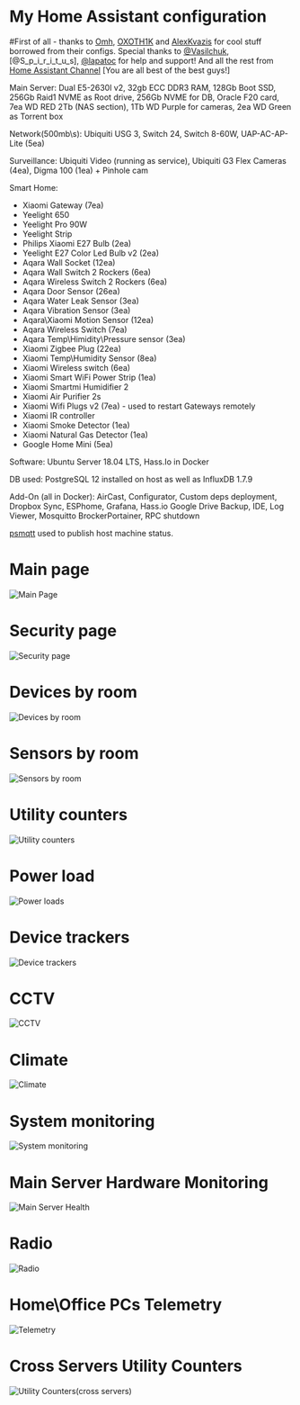 # My Home Assistant configuration


#First of all - thanks to [Omh](https://github.com/omhy/ha), [OXOTH1K](https://github.com/OXOTH1K/homeassistant) and [AlexKvazis](https://github.com/kvazis/homeassistant) for cool stuff borrowed from their configs. Special thanks to [@Vasilchuk](https://github.com/Anonym-tsk), [@S_p_i_r_i_t_u_s], [@lapatoc](https://github.com/bastshoes) for help and support! 
And all the rest from [Home Assistant Channel](https://t.me/homassistant) [You are all best of the best guys!]


Main Server: Dual E5-2630l v2, 32gb ECC DDR3 RAM, 128Gb Boot SSD, 256Gb Raid1 NVME as Root drive, 256Gb NVME for DB, Oracle F20 card, 7ea WD RED 2Tb (NAS section), 1Tb WD Purple for cameras, 2ea WD Green as Torrent box
 
Network(500mb\s): Ubiquiti USG 3, Switch 24, Switch 8-60W, UAP-AC-AP-Lite (5ea)
  
Surveillance: Ubiquiti Video (running as service), Ubiquiti G3 Flex Cameras (4ea), Digma 100 (1ea) + Pinhole cam

  Smart Home: 
- Xiaomi Gateway (7ea)
- Yeelight 650
- Yeelight Pro 90W
- Yeelight Strip
- Philips Xiaomi E27 Bulb (2ea)
- Yeelight E27 Color Led Bulb v2 (2ea)
- Aqara Wall Socket (12ea)
- Aqara Wall Switch 2 Rockers (6ea)
- Aqara Wireless Switch 2 Rockers (6ea)
- Aqara Door Sensor (26ea)
- Aqara Water Leak Sensor (3ea)
- Aqara Vibration Sensor (3ea)
- Aqara\Xiaomi Motion Sensor (12ea)
- Aqara Wireless Switch (7ea)
- Aqara Temp\Himidity\Pressure sensor (3ea)
- Xiaomi Zigbee Plug (22ea)
- Xiaomi Temp\Humidity Sensor (8ea)
- Xiaomi Wireless switch (6ea)
- Xiaomi Smart WiFi Power Strip (1ea)
- Xiaomi Smartmi Humidifier 2
- Xiaomi Air Purifier 2s
- Xiaomi Wifi Plugs v2 (7ea) - used to restart Gateways remotely
- Xiaomi IR controller
- Xiaomi Smoke Detector (1ea)
- Xiaomi Natural Gas Detector (1ea)
- Google Home Mini (5ea)

Software: Ubuntu Server 18.04 LTS, Hass.Io in Docker

DB used: PostgreSQL 12 installed on host as well as InfluxDB 1.7.9

Add-On (all in Docker): AirCast, Configurator, Custom deps deployment, Dropbox Sync, ESPhome, Grafana, Hass.io Google Drive Backup, IDE, Log Viewer, Mosquitto BrockerPortainer, RPC shutdown

[psmqtt](https://github.com/eschava/psmqtt) used to publish host machine status.

# Main page
![Main Page](https://i.ibb.co/BTcVZtt/page1.jpg)
# Security page
![Security page](https://i.ibb.co/vxyRHD3/page2.jpg)
# Devices by room
![Devices by room](https://i.ibb.co/KV7CD01/page3.jpg)
# Sensors by room
![Sensors by room](https://i.ibb.co/vL2M1T1/page4.jpg)
# Utility counters
![Utility counters](https://i.ibb.co/mSYwCjt/page5.jpg)
# Power load
![Power loads](https://i.ibb.co/tsCh1sy/page6.jpg)
# Device trackers
![Device trackers](https://i.ibb.co/XWCCyRY/page7.jpg)
# CCTV
![CCTV](https://i.ibb.co/JnT0sFF/page8.jpg)
# Climate
![Climate](https://i.ibb.co/SvPRtrx/page9.jpg)
# System monitoring
![System monitoring](https://i.ibb.co/sy2KdM0/page10.jpg)
# Main Server Hardware Monitoring
![Main Server Health](https://i.ibb.co/V3rTvPy/page11.jpg)
# Radio
![Radio](https://i.ibb.co/wdNPVvz/page12.jpg)
# Home\Office PCs Telemetry
![Telemetry](https://i.ibb.co/DDnKYWf/page14.jpg)
# Cross Servers Utility Counters
![Utility Counters(cross servers)](https://i.ibb.co/Hx6vrTg/page15.jpg)